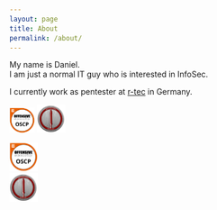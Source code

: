 ```yaml
---
layout: page
title: About
permalink: /about/
---
```


My name is Daniel.  
I am just a normal IT guy who is interested in InfoSec.

I currently work as pentester at [r-tec](https://www.r-tec.net/home.html) in Germany.

<a href="https://www.youracclaim.com/badges/47725ad5-c23c-470b-9e0e-ed08000bcc1b"><img src="/images/OSCP.png" width="45"/></a>
<a href="https://eu.badgr.com/public/assertions/LbHY7ftfT0KCxyMcYfIa8Q"><img src="/images/CRTO.png" width="50"/></a> 


<div class="row">
  <div class="column">
    <img src="/images/OSCP.png" alt="Snow" style="width:10%">
  </div>
  <div class="column">
    <img src="/images/CRTO.png" alt="Forest" style="width:10%">
  </div>
</div>